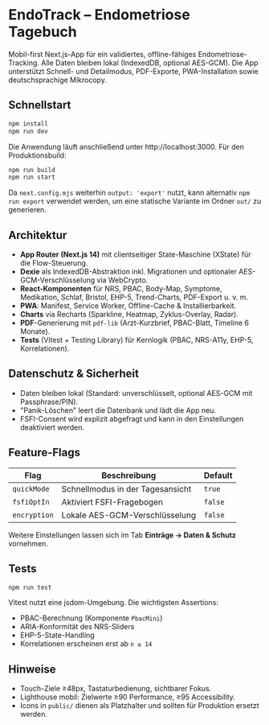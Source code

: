 # EndoTrack – Endometriose Tagebuch

Mobil-first Next.js-App für ein validiertes, offline-fähiges Endometriose-Tracking. Alle Daten bleiben lokal (IndexedDB, optional AES-GCM). Die App unterstützt Schnell- und Detailmodus, PDF-Exporte, PWA-Installation sowie deutschsprachige Mikrocopy.

## Schnellstart

```bash
npm install
npm run dev
```

Die Anwendung läuft anschließend unter http://localhost:3000. Für den Produktionsbuild:

```bash
npm run build
npm run start
```

Da `next.config.mjs` weiterhin `output: 'export'` nutzt, kann alternativ `npm run export` verwendet werden, um eine statische Variante im Ordner `out/` zu generieren.

## Architektur

- **App Router (Next.js 14)** mit clientseitiger State-Maschine (XState) für die Flow-Steuerung.
- **Dexie** als IndexedDB-Abstraktion inkl. Migrationen und optionaler AES-GCM-Verschlüsselung via WebCrypto.
- **React-Komponenten** für NRS, PBAC, Body-Map, Symptome, Medikation, Schlaf, Bristol, EHP-5, Trend-Charts, PDF-Export u. v. m.
- **PWA**: Manifest, Service Worker, Offline-Cache & Installierbarkeit.
- **Charts** via Recharts (Sparkline, Heatmap, Zyklus-Overlay, Radar).
- **PDF**-Generierung mit `pdf-lib` (Arzt-Kurzbrief, PBAC-Blatt, Timeline 6 Monate).
- **Tests** (Vitest + Testing Library) für Kernlogik (PBAC, NRS-A11y, EHP-5, Korrelationen).

## Datenschutz & Sicherheit

- Daten bleiben lokal (Standard: unverschlüsselt, optional AES-GCM mit Passphrase/PIN).
- "Panik-Löschen" leert die Datenbank und lädt die App neu.
- FSFI-Consent wird explizit abgefragt und kann in den Einstellungen deaktiviert werden.

## Feature-Flags

| Flag            | Beschreibung                          | Default |
|-----------------|----------------------------------------|---------|
| `quickMode`     | Schnellmodus in der Tagesansicht       | `true`  |
| `fsfiOptIn`     | Aktiviert FSFI-Fragebogen              | `false` |
| `encryption`    | Lokale AES-GCM-Verschlüsselung         | `false` |

Weitere Einstellungen lassen sich im Tab **Einträge → Daten & Schutz** vornehmen.

## Tests

```bash
npm run test
```

Vitest nutzt eine jsdom-Umgebung. Die wichtigsten Assertions:

- PBAC-Berechnung (Komponente `PbacMini`)
- ARIA-Konformität des NRS-Sliders
- EHP-5-State-Handling
- Korrelationen erscheinen erst ab `n ≥ 14`

## Hinweise

- Touch-Ziele ≥48px, Tastaturbedienung, sichtbarer Fokus.
- Lighthouse mobil: Zielwerte ≥90 Performance, ≥95 Accessibility.
- Icons in `public/` dienen als Platzhalter und sollten für Produktion ersetzt werden.
